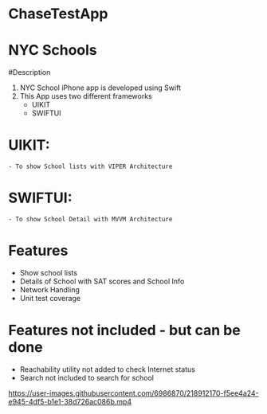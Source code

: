 # ChaseTestApp
# NYC Schools

#Description
1. NYC School iPhone app is developed using Swift
2. This App uses two different frameworks
    - UIKIT
    - SWIFTUI
    
 # UIKIT:
    - To show School lists with VIPER Architecture
  
  # SWIFTUI:
    - To show School Detail with MVVM Architecture

# Features
* Show school lists
* Details of School with SAT scores and School Info
* Network Handling
* Unit test coverage

# Features not included - but can be done
 - Reachability utility not added to check Internet status
 - Search not included to search for school



https://user-images.githubusercontent.com/6986870/218912170-f5ee4a24-e945-4df5-b1e1-38d726ac086b.mp4


